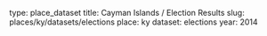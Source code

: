 type: place_dataset
title: Cayman Islands / Election Results
slug: places/ky/datasets/elections
place: ky
dataset: elections
year: 2014
